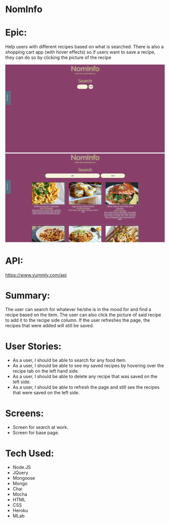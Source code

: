 # NomInfo

# Epic: 
Help users with different recipes based on what is searched. There is also a shopping cart app (with hover effects)
so if users want to save a recipe, they can do so by clicking the picture of the recipe

![Screenshots](https://github.com/serenity4eternity786/Nominfo/blob/master/nomcap2.PNG)
![Screenshots](https://github.com/serenity4eternity786/Nominfo/blob/master/nomcap1.PNG)

# API:
https://www.yummly.com/api

# Summary:
The user can search for whatever he/she is in the mood for and find a recipe based on the item.
The user can also click the picture of said recipe to add it to the recipe side column.
If the user refreshes the page, the recipes that were added will still be saved.

# User Stories:
- As a user, I should be able to search for any food item.
- As a user, I should be able to see my saved recipes by hovering over the recipe tab on the left hand side.
- As a user, I should be able to delete any recipe that was saved on the left side.
- As a user, I should be able to refresh the page and still see the recipes that were saved on the left side.

# Screens:
- Screen for search at work.
- Screen for base page.

# Tech Used:
- Node.JS
- JQuery
- Mongoose
- Mongo
- Chai
- Mocha
- HTML
- CSS
- Heroku
- MLab
